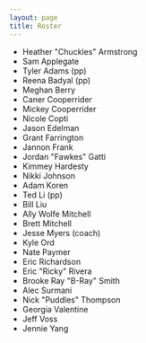 ```yaml
---
layout: page
title: Roster
---
```


* Heather "Chuckles" Armstrong
* Sam Applegate
* Tyler Adams (pp)
* Reena Badyal (pp)
* Meghan Berry
* Caner Cooperrider
* Mickey Cooperrider
* Nicole Copti
* Jason Edelman
* Grant Farrington
* Jannon Frank
* Jordan "Fawkes" Gatti
* Kimmey Hardesty
* Nikki Johnson
* Adam Koren
* Ted Li (pp)
* Bill Liu
* Ally Wolfe Mitchell
* Brett Mitchell
* Jesse Myers (coach)
* Kyle Ord
* Nate Paymer
* Eric Richardson
* Eric "Ricky" Rivera
* Brooke Ray "B-Ray" Smith
* Alec Surmani
* Nick "Puddles" Thompson
* Georgia Valentine
* Jeff Voss
* Jennie Yang
